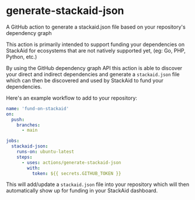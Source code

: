 # generate-stackaid-json

A GitHub action to generate a stackaid.json file based on your repository's dependency graph

This action is primarily intended to support funding your dependencies on StackAid for ecosystems that are not natively supported yet, (eg: Go, PHP, Python, etc.)

By using the GitHub dependency graph API this action is able to discover your direct and indirect dependencies and generate a `stackaid.json` file which can then be discovered and used by StackAid to fund your dependencies.

Here's an example workflow to add to your repository:

```yaml
name: 'fund-on-stackaid'
on:
  push:
    branches:
      - main

jobs:
  stackaid-json:
    runs-on: ubuntu-latest
    steps:
      - uses: actions/generate-stackaid-json
        with:
          token: ${{ secrets.GITHUB_TOKEN }}
```

This will add/update a `stackaid.json` file into your repository which will then automatically show up for funding in your StackAid dashboard.
